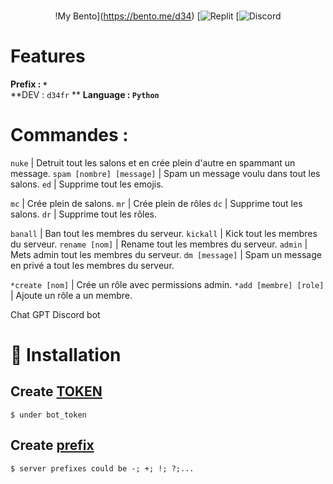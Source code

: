 

<div align="center">
  
<br>!My Bento](https://bento.me/d34)
[![Replit](https://replit.com/@Oziz/oxi-raid#main.py)
[![Discord](https://discord.gg/a5bhECBb)<br>

  
  </div>
  
  # Features
**Prefix : `*`**  
**DEV : `d34fr` **
**Language : `Python`**

#  **__Commandes :__**
`nuke` | Detruit tout les salons et en crée plein d'autre en spammant un message.
`spam [nombre] [message]` | Spam un message voulu dans tout les salons.
`ed` | Supprime tout les emojis.

`mc` | Crée plein de salons.
`mr` | Crée plein de rôles
`dc` | Supprime tout les salons.
`dr` | Supprime tout les rôles.

`banall` | Ban tout les membres du serveur.
`kickall` | Kick tout les membres du serveur.
`rename [nom]` | Rename tout les membres du serveur.
`admin` | Mets admin tout les membres du serveur.
`dm [message]` | Spam un message en privé a tout les membres du serveur.

`*create [nom]` | Crée un rôle avec permissions admin.
`*add [membre] [role]` | Ajoute un rôle a un membre.

Chat GPT Discord bot


# 🔩 Installation
## Create [TOKEN](https://discord.com/developers/)
```
$ under bot_token
```

## Create [prefix]()
```
$ server prefixes could be -; +; !; ?;...
```


